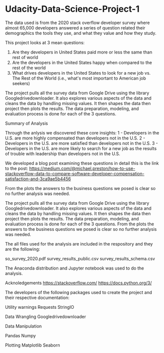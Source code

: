 # Udacity-Data-Science-Project-1



The data used is from the 2020 stack overflow developer survey where almost 65,000 developers answered a series of question related their demographics the tools they use, and what they value and how they study. 

This project looks at 3 mean questions: 

1. Are they developers in United States paid more or less the same than rest of world
2. Are the developers in the United States happy when compared to the rest of the world
3. What drives developers in the United States to look for a new job vs. The Rest of the World (i.e., what's most important to American job seekers)


The project pulls all the survey data from Google Drive using the library Googledrivedownloader.  It also explores various aspects of the data and cleans the data by handling missing values. It then shapes the data then project then plots the results. The data preparation, modeling, and evaluation process is done for each of the 3 questions. 

Summary of Analysis 

Through the anlysis we discovered these core insights: 
1 - Developers in the U.S. are more highly compensated than developers not in the U.S.
2 - Developers in the U.S. are more satisfied than developers not in the U.S.
3 - Developers in the U.S. are more likely to search for a new job as the results of trouble with leadership than developers not in the U.S. 

We developed a blog post examining these questions in detail this is the link to the post: 
https://medium.com/@michael.preston/how-to-use-stackoverflow-data-to-compare-software-developer-compensation-satisfaction-and-3ca9ae5b4456



From the plots the answers to the business questions we posed is clear so no further analysis was needed. 


The project pulls all the survey data from Google Drive using the library Googledrivedownloader.  It also explores various aspects of the data and cleans the data by handling missing values. It then shapes the data then project then plots the results. The data preparation, modeling, and evaluation process is done for each of the 3 questions. From the plots the answers to the business questions we posed is clear so no further analysis was needed. 


The all files used for the analysis are included in the respository and they are the following: 

so_survey_2020.pdf
survey_results_public.csv
survey_results_schema.csv 

The Anaconda distribution and Jupyter notebook was used to do the analysis. 

Acknoledgements 
https://stackoverflow.com/
https://docs.python.org/3/

The developers of  the following packages used to create the project and their respective documentation: 

Utility 
warnings
Requests
StringIO

Data Wrangling 
Googledrivedownloader

Data Manipulation 

Pandas
Numpy 

Plotting 
Matplotlib
Seaborn 

